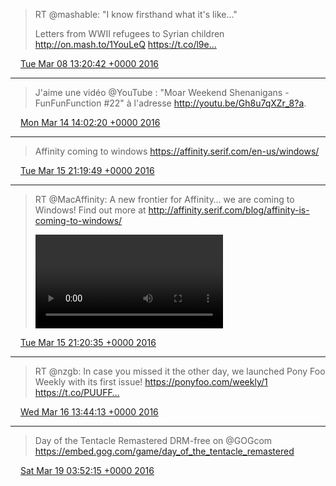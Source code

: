 > RT @mashable: "I know firsthand what it's like..."
>
> Letters from WWII refugees to Syrian children
> http://on.mash.to/1YouLeQ https://t.co/l9e…

<img src="/media/tweet.ico" width="12" /> [Tue Mar 08 13:20:42 +0000 2016](https://twitter.com/eduplessis/status/707194333653540865)

----

> J'aime une vidéo @YouTube : "Moar Weekend Shenanigans - FunFunFunction #22" à l'adresse http://youtu.be/Gh8u7qXZr_8?a.

<img src="/media/tweet.ico" width="12" /> [Mon Mar 14 14:02:20 +0000 2016](https://twitter.com/eduplessis/status/709379135047659520)

----

> Affinity coming to windows https://affinity.serif.com/en-us/windows/

<img src="/media/tweet.ico" width="12" /> [Tue Mar 15 21:19:49 +0000 2016](https://twitter.com/eduplessis/status/709851623057702917)

----

> RT @MacAffinity: A new frontier for Affinity… we are coming to Windows! Find out more at http://affinity.serif.com/blog/affinity-is-coming-to-windows/
>
> <video controls><source src="/media/709851813709799426-Cdk-EMyWAAEhAu1.mp4">Your browser does not support the video tag.</video>

<img src="/media/tweet.ico" width="12" /> [Tue Mar 15 21:20:35 +0000 2016](https://twitter.com/eduplessis/status/709851813709799426)

----

> RT @nzgb: In case you missed it the other day, we launched Pony Foo Weekly with its first issue!
> https://ponyfoo.com/weekly/1 https://t.co/PUUFF…

<img src="/media/tweet.ico" width="12" /> [Wed Mar 16 13:44:13 +0000 2016](https://twitter.com/eduplessis/status/710099353688522752)

----

> Day of the Tentacle Remastered DRM-free on @GOGcom https://embed.gog.com/game/day_of_the_tentacle_remastered

<img src="/media/tweet.ico" width="12" /> [Sat Mar 19 03:52:15 +0000 2016](https://twitter.com/eduplessis/status/711037545652600832)
